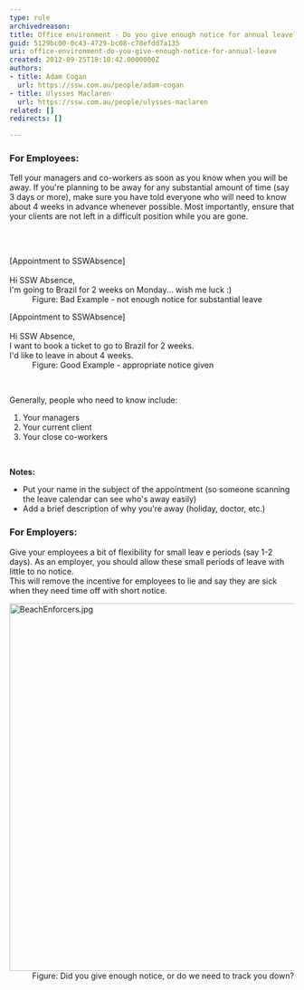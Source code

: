 ```yaml
---
type: rule
archivedreason: 
title: Office environment - Do you give enough notice for annual leave?
guid: 5129bc00-0c43-4729-bc08-c78efdd7a135
uri: office-environment-do-you-give-enough-notice-for-annual-leave
created: 2012-09-25T18:10:42.0000000Z
authors:
- title: Adam Cogan
  url: https://ssw.com.au/people/adam-cogan
- title: Ulysses Maclaren
  url: https://ssw.com.au/people/ulysses-maclaren
related: []
redirects: []

---
```



<h3 class="ssw15-rteElement-H3">
               ​​For Employees&#58;<br></h3><p>
               Tell your managers and co-workers as soon as you know when you will be away. If you're planning to be away for any substantial amount of time (say 3 days or more), make sure you have told everyone who will need to know about 4 weeks in advance whenever possible. Most importantly, ensure that your clients are not left in a difficult position while you are gone.
              </p>
<br><excerpt class='endintro'></excerpt><br>
<dl class="bad"><dt> [Appointment to SSWAbsence]<br><br>Hi SSW Absence,<br>I'm going to Brazil for 2 weeks on Monday... wish me luck &#58;)</dt><dd> Figure&#58; Bad Example - not enough notice for substantial leave</dd></dl><dl class="good"><dt> [Appointment to SSWAbsence]<br><br>Hi SSW Absence,<br>I want to book a ticket to go to Brazil for 2 weeks.<br>I'd like to leave in about 4 weeks.<br></dt><dd>Figure&#58; Good Example - appropriate notice given</dd></dl><p>
   <br>
</p><p>Generally, people who need to know include&#58;</p><ol><li>Your managers<br></li><li>Your current client</li><li>Your close co-workers<br></li></ol><p>
   <strong>
      <br></strong></p><p>
   <strong>Notes&#58;</strong></p><ul><li>Put your name in the subject of the appointment (so someone scanning the leave calendar can see who's away easily)<br></li><li>Add a brief description of why you're away (holiday, doctor, etc.) 
      <br></li></ul><h3 class="ssw15-rteElement-H3">For Employers&#58;</h3><p>Give your employees a bit of flexibility for small leav e periods (say 1-2 days). As an employer, you should allow these small periods of leave with little to no notice.<br>This will remove the incentive for employees to lie and say they are sick when they need time off with short notice.</p><dl class="image"><dt><img src="/PublishingImages/BeachEnforcers.jpg" alt="BeachEnforcers.jpg" style="width&#58;650px;" /></dt><dd>Figure&#58; Did you give enough notice, or do we need to track you down?</dd></dl>​<br>


